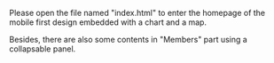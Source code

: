 Please open the file named "index.html" to enter the homepage of the mobile first design embedded with a chart and a map.

Besides, there are also some contents in "Members" part using a collapsable panel.
